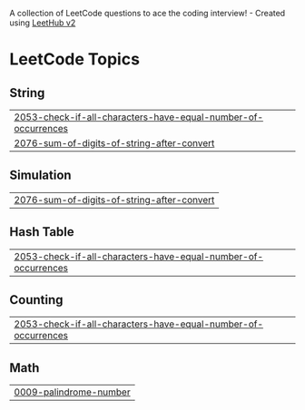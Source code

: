 A collection of LeetCode questions to ace the coding interview! - Created using [LeetHub v2](https://github.com/arunbhardwaj/LeetHub-2.0)
<!---LeetCode Topics Start-->
# LeetCode Topics
## String
|  |
| ------- |
| [2053-check-if-all-characters-have-equal-number-of-occurrences](https://github.com/lanestoras/leetcode/tree/master/2053-check-if-all-characters-have-equal-number-of-occurrences) |
| [2076-sum-of-digits-of-string-after-convert](https://github.com/lanestoras/leetcode/tree/master/2076-sum-of-digits-of-string-after-convert) |
## Simulation
|  |
| ------- |
| [2076-sum-of-digits-of-string-after-convert](https://github.com/lanestoras/leetcode/tree/master/2076-sum-of-digits-of-string-after-convert) |
## Hash Table
|  |
| ------- |
| [2053-check-if-all-characters-have-equal-number-of-occurrences](https://github.com/lanestoras/leetcode/tree/master/2053-check-if-all-characters-have-equal-number-of-occurrences) |
## Counting
|  |
| ------- |
| [2053-check-if-all-characters-have-equal-number-of-occurrences](https://github.com/lanestoras/leetcode/tree/master/2053-check-if-all-characters-have-equal-number-of-occurrences) |
## Math
|  |
| ------- |
| [0009-palindrome-number](https://github.com/lanestoras/leetcode/tree/master/0009-palindrome-number) |
<!---LeetCode Topics End-->